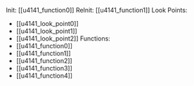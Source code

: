 Init: [[u4141_function0]]
ReInit: [[u4141_function1]]
Look Points:
- [[u4141_look_point0]]
- [[u4141_look_point1]]
- [[u4141_look_point2]]
Functions:
- [[u4141_function0]]
- [[u4141_function1]]
- [[u4141_function2]]
- [[u4141_function3]]
- [[u4141_function4]]

